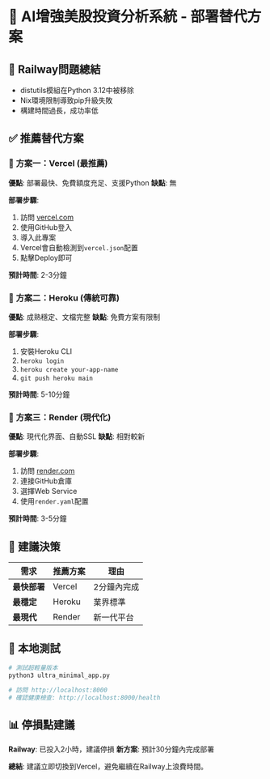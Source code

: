 # 🚀 AI增強美股投資分析系統 - 部署替代方案

## 🔴 Railway問題總結
- distutils模組在Python 3.12中被移除
- Nix環境限制導致pip升級失敗
- 構建時間過長，成功率低

## ✅ 推薦替代方案

### 🥇 **方案一：Vercel (最推薦)**
**優點**: 部署最快、免費額度充足、支援Python
**缺點**: 無

**部署步驟**:
1. 訪問 [vercel.com](https://vercel.com)
2. 使用GitHub登入
3. 導入此專案
4. Vercel會自動檢測到`vercel.json`配置
5. 點擊Deploy即可

**預計時間**: 2-3分鐘

### 🥈 **方案二：Heroku (傳統可靠)**
**優點**: 成熟穩定、文檔完整
**缺點**: 免費方案有限制

**部署步驟**:
1. 安裝Heroku CLI
2. `heroku login`
3. `heroku create your-app-name`
4. `git push heroku main`

**預計時間**: 5-10分鐘

### 🥉 **方案三：Render (現代化)**
**優點**: 現代化界面、自動SSL
**缺點**: 相對較新

**部署步驟**:
1. 訪問 [render.com](https://render.com)
2. 連接GitHub倉庫
3. 選擇Web Service
4. 使用`render.yaml`配置

**預計時間**: 3-5分鐘

## 🎯 **建議決策**

| 需求 | 推薦方案 | 理由 |
|------|----------|------|
| **最快部署** | Vercel | 2分鐘內完成 |
| **最穩定** | Heroku | 業界標準 |
| **最現代** | Render | 新一代平台 |

## 🔧 **本地測試**

```bash
# 測試超輕量版本
python3 ultra_minimal_app.py

# 訪問 http://localhost:8000
# 確認健康檢查: http://localhost:8000/health
```

## 📊 **停損點建議**

**Railway**: 已投入2小時，建議停損
**新方案**: 預計30分鐘內完成部署

**總結**: 建議立即切換到Vercel，避免繼續在Railway上浪費時間。 